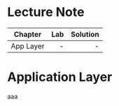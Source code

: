 # Lecture Note

|Chapter|Lab|Solution|
|:--:|--:|--:|
|App Layer|   -|  - |


# Application Layer
aaa
